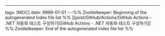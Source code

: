 ---
tags: [MOC]
date: 9999-01-01
---%% Zoottelkeeper: Beginning of the autogenerated index file list  %%
 [[post/GitHub/Actions/GitHub Actions - .NET 자동화 테스트 구성하기|GitHub Actions - .NET 자동화 테스트 구성하기]]
%% Zoottelkeeper: End of the autogenerated index file list  %%
